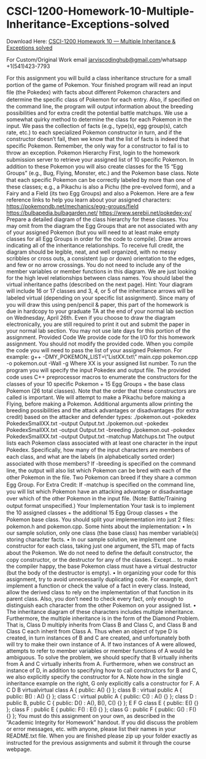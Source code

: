 # CSCI-1200-Homework-10-Multiple-Inheritance-Exceptions-solved

Download Here: [CSCI-1200 Homework 10 — Multiple Inheritance &amp; Exceptions solved](https://jarviscodinghub.com/assignment/homework-10-multiple-inheritance-exceptions-solution-2/)

For Custom/Original Work email jarviscodinghub@gmail.com/whatsapp +1(541)423-7793

For this assignment you will build a class inheritance structure for a small portion of the game of Pokemon. Your ﬁnished program will read an input ﬁle (the Pokedex) with facts about diﬀerent Pokemon characters and determine the speciﬁc class of Pokemon for each entry. Also, if speciﬁed on the command line, the program will output information about the breeding possibilities and for extra credit the potential battle matchups. We use a somewhat quirky method to determine the class for each Pokemon in the input. We pass the collection of facts (e.g., type(s), egg group(s), catch rate, etc.) to each specialized Pokemon constructor in turn, and if the constructor doesn’t fail, then we know that the list of facts is indeed that speciﬁc Pokemon. Remember, the only way for a constructor to fail is to throw an exception.
Pokemon Hierarchy
First, login to the homework submission server to retrieve your assigned list of 10 speciﬁc Pokemon. In addition to these Pokemon you will also create classes for the 15 “Egg Groups” (e.g., Bug, Flying, Monster, etc.) and the Pokemon base class. Note that each speciﬁc Pokemon can be correctly labeled by more than one of these classes; e.g., a Pikachu is also a Pichu (the pre-evolved form), and a Fairy and a Field (its two Egg Groups) and also a Pokemon. Here are a few reference links to help you learn about your assigned characters: https://pokemondb.net/mechanics/egg-groups/field https://bulbapedia.bulbagarden.net/ https://www.serebii.net/pokedex-xy/
Prepare a detailed diagram of the class hierarchy for these classes. You may omit from the diagram the Egg Groups that are not associated with any of your assigned Pokemon (but you will need to at least make empty classes for all Egg Groups in order for the code to compile). Draw arrows indicating all of the inheritance relationships. To receive full credit, the diagram should be legible, neat, and well organized, with no messy scribbles or cross outs, a consistent (up or down) orientation to the edges, and few or no arrow crossings. You do not need to include any of the member variables or member functions in this diagram. We are just looking for the high level relationships between class names. You should label the virtual inheritance paths (described on the next page). Hint: Your diagram will include 16 or 17 classes and 3, 4, or 5 of the inheritance arrows will be labeled virtual (depending on your speciﬁc list assignment).
Since many of you will draw this using pen/pencil & paper, this part of the homework is due in hardcopy to your graduate TA at the end of your normal lab section on Wednesday, April 26th. Even if you choose to draw the diagram electronically, you are still required to print it out and submit the paper in your normal lab section. You may not use late days for this portion of the assignment.
Provided Code
We provide code for the I/O for this homework assignment. You should not modify the provided code. When you compile the code you will need to pass the list of your assigned Pokemon. For example:
g++ -DMY_POKEMON_LIST=\”ListXX.txt\” main.cpp pokemon.cpp -o pokemon.out -Wall -g
Where XX is your assigned list number. To run the program you will specify the input Pokedex and output ﬁle. The provided code uses C++ preprocessor macros to enumerate the constructors for the classes of your 10 speciﬁc Pokemon + 15 Egg Groups + the base class Pokemon (26 total classes). Note that the order that these constructors are called is important. We will attempt to make a Pikachu before making a Flying, before making a Pokemon. Additional arguments allow printing the breeding possibilities and the attack advantages or disadvantages (for extra credit) based on the attacker and defender types:
./pokemon.out -pokedex PokedexSmallXX.txt -output Output.txt ./pokemon.out -pokedex PokedexSmallXX.txt -output Output.txt -breeding ./pokemon.out -pokedex PokedexSmallXX.txt -output Output.txt -matchup Matchups.txt
The output lists each Pokemon class associated with at least one character in the input Pokedex. Speciﬁcally, how many of the input characters are members of each class, and what are the labels (in alphabetically sorted order) associated with those members? If -breeding is speciﬁed on the command line, the output will also list which Pokemon can be bred with each of the other Pokemon in the ﬁle. Two Pokemon can breed if they share a common Egg Group. For Extra Credit: If -matchup is speciﬁed on the command line, you will list which Pokemon have an attacking advantage or disadvantage over which of the other Pokemon in the input ﬁle. (Note: Battle/Training output format unspeciﬁed.)
Your Implementation
Your task is to implement the 10 assigned classes + the additional 15 Egg Group classes + the Pokemon base class. You should split your implementation into just 2 ﬁles: pokemon.h and pokemon.cpp. Some hints about the implementation: • In our sample solution, only one class (the base class) has member variable(s) storing character facts. • In our sample solution, we implement one constructor for each class, taking just one argument, the STL map of facts about the Pokemon. We do not need to deﬁne the default constructor, the copy constructor, or the destructor for any of the classes. Except… to make the compiler happy, the base Pokemon class must have a virtual destructor (but the body of the destructor is empty). • In organizing your code for this assignment, try to avoid unnecessarily duplicating code. For example, don’t implement a function or check the value of a fact in every class. Instead, allow the derived class to rely on the implementation of that function in its parent class. Also, you don’t need to check every fact, only enough to distinguish each character from the other Pokemon on your assigned list. • The inheritance diagram of these characters includes multiple inheritance. Furthermore, the multiple inheritance is in the form of the Diamond Problem. That is, Class D multiply inherits from Class B and Class C, and Class B and Class C each inherit from Class A. Thus when an object of type D is created, in turn instances of B and C are created, and unfortunately both will try to make their own instance of A. If two instances of A were allowed, attempts to refer to member variables or member functions of A would be ambiguous. To solve the problem, we should specify that B virtually inherits from A and C virtually inherits from A. Furthermore, when we construct an instance of D, in addition to specifying how to call constructors for B and C, we also explicitly specify the constructor for A. Note how in the single inheritance example on the right, G only explicitly calls a constructor for F.
A
C
D
B
virtualvirtual
class A { public: A() {} }; class B : virtual public A { public: B() : A() {} }; class C : virtual public A { public: C() : A() {} }; class D : public B, public C { public: D() : A(), B(), C() {} };
E
F
G
class E { public: E() {} }; class F : public E { public: F() : E() {} }; class G : public F { public: G() : F() {} };
You must do this assignment on your own, as described in the “Academic Integrity for Homework” handout. If you did discuss the problem or error messages, etc. with anyone, please list their names in your README.txt ﬁle. When you are ﬁnished please zip up your folder exactly as instructed for the previous assignments and submit it through the course webpage.
